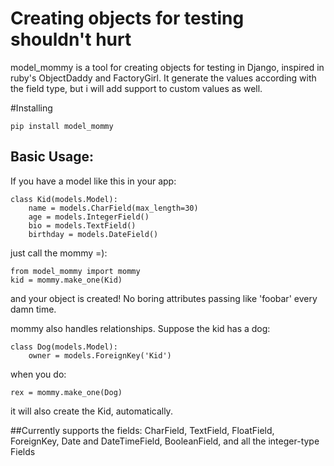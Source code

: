 # Creating objects for testing shouldn't hurt

model_mommy is a tool for creating objects for testing in Django, inspired in ruby's ObjectDaddy and FactoryGirl.
It generate the values according with the field type, but i will add support to custom values as well.

#Installing

    pip install model_mommy

## Basic Usage:

If you have a model like this in your app:

    class Kid(models.Model):
        name = models.CharField(max_length=30)
        age = models.IntegerField()
        bio = models.TextField()
        birthday = models.DateField()

just call the mommy =):

    from model_mommy import mommy
    kid = mommy.make_one(Kid)

and your object is created! No boring attributes passing like 'foobar' every damn time.

mommy also handles relationships. Suppose the kid has a dog:

    class Dog(models.Model):
        owner = models.ForeignKey('Kid')

when you do:

    rex = mommy.make_one(Dog)

it will also create the Kid, automatically.

##Currently supports the fields:
CharField, TextField, FloatField, ForeignKey, Date and DateTimeField, BooleanField, and all the integer-type Fields
